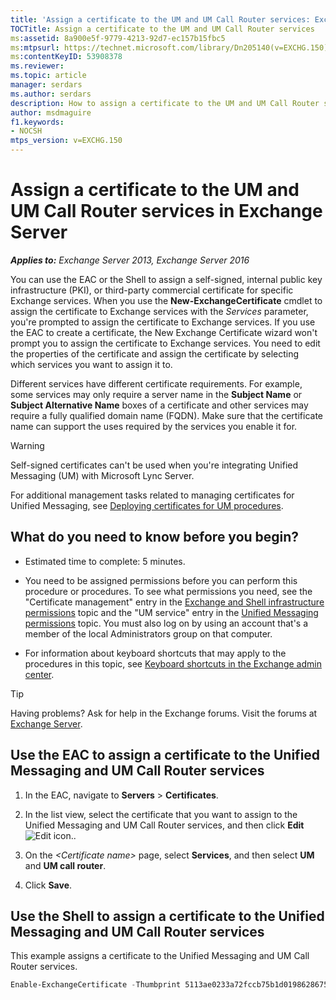 ```yaml
---
title: 'Assign a certificate to the UM and UM Call Router services: Exchange 2013 Help'
TOCTitle: Assign a certificate to the UM and UM Call Router services
ms:assetid: 8a900e5f-9779-4213-92d7-ec157b15fbc5
ms:mtpsurl: https://technet.microsoft.com/library/Dn205140(v=EXCHG.150)
ms:contentKeyID: 53908378
ms.reviewer: 
ms.topic: article
manager: serdars
ms.author: serdars
description: How to assign a certificate to the UM and UM Call Router services in Exchange Server
author: msdmaguire
f1.keywords:
- NOCSH
mtps_version: v=EXCHG.150
---
```


# Assign a certificate to the UM and UM Call Router services in Exchange Server

_**Applies to:** Exchange Server 2013, Exchange Server 2016_

You can use the EAC or the Shell to assign a self-signed, internal public key infrastructure (PKI), or third-party commercial certificate for specific Exchange services. When you use the **New-ExchangeCertificate** cmdlet to assign the certificate to Exchange services with the _Services_ parameter, you're prompted to assign the certificate to Exchange services. If you use the EAC to create a certificate, the New Exchange Certificate wizard won't prompt you to assign the certificate to Exchange services. You need to edit the properties of the certificate and assign the certificate by selecting which services you want to assign it to.

Different services have different certificate requirements. For example, some services may only require a server name in the **Subject Name** or **Subject Alternative Name** boxes of a certificate and other services may require a fully qualified domain name (FQDN). Make sure that the certificate name can support the uses required by the services you enable it for.

> [!WARNING]
> Self-signed certificates can't be used when you're integrating Unified Messaging (UM) with Microsoft Lync Server.

For additional management tasks related to managing certificates for Unified Messaging, see [Deploying certificates for UM procedures](deploying-certificates-for-um-procedures-exchange-2013-help.md).

## What do you need to know before you begin?

- Estimated time to complete: 5 minutes.

- You need to be assigned permissions before you can perform this procedure or procedures. To see what permissions you need, see the "Certificate management" entry in the [Exchange and Shell infrastructure permissions](exchange-and-shell-infrastructure-permissions-exchange-2013-help.md) topic and the "UM service" entry in the [Unified Messaging permissions](unified-messaging-permissions-exchange-2013-help.md) topic. You must also log on by using an account that's a member of the local Administrators group on that computer.

- For information about keyboard shortcuts that may apply to the procedures in this topic, see [Keyboard shortcuts in the Exchange admin center](keyboard-shortcuts-in-the-exchange-admin-center-2013-help.md).

> [!TIP]
> Having problems? Ask for help in the Exchange forums. Visit the forums at [Exchange Server](https://social.technet.microsoft.com/forums/office/home?category=exchangeserver).

## Use the EAC to assign a certificate to the Unified Messaging and UM Call Router services

1. In the EAC, navigate to **Servers** \> **Certificates**.

2. In the list view, select the certificate that you want to assign to the Unified Messaging and UM Call Router services, and then click **Edit** ![Edit icon.](images/JJ218640.6f53ccb2-1f13-4c02-bea0-30690e6ea71d(EXCHG.150).gif "Edit icon").

3. On the _\<Certificate name\>_ page, select **Services**, and then select **UM** and **UM call router**.

4. Click **Save**.

## Use the Shell to assign a certificate to the Unified Messaging and UM Call Router services

This example assigns a certificate to the Unified Messaging and UM Call Router services.

```powershell
Enable-ExchangeCertificate -Thumbprint 5113ae0233a72fccb75b1d0198628675333d010e -Services 'UM, UMCallRouter'
```
